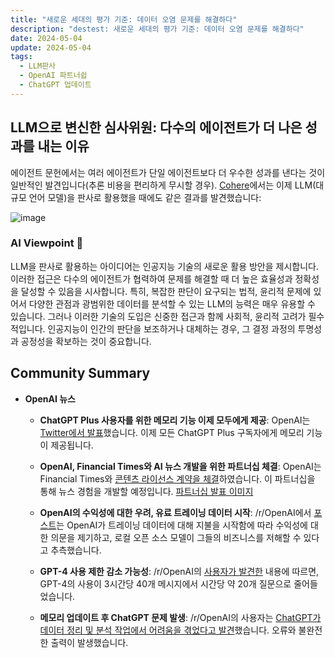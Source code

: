 ```yaml
---
title: "새로운 세대의 평가 기준: 데이터 오염 문제를 해결하다"
description: "destest: 새로운 세대의 평가 기준: 데이터 오염 문제를 해결하다"
date: 2024-05-04
update: 2024-05-04
tags:
  - LLM판사
  - OpenAI 파트너쉽
  - ChatGPT 업데이트
---
```


## LLM으로 변신한 심사위원: 다수의 에이전트가 더 나은 성과를 내는 이유

에이전트 문헌에서는 여러 에이전트가 단일 에이전트보다 더 우수한 성과를 낸다는 것이 일반적인 발견입니다(추론 비용을 편리하게 무시할 경우). [Cohere](https://twitter.com/cohere/status/1785284142789242932?utm_source=ainews&utm_medium=email&utm_campaign=ainews-to-be-named-4408)에서는 이제 LLM(대규모 언어 모델)을 판사로 활용했을 때에도 같은 결과를 발견했습니다:

![image](https://assets.buttondown.email/images/ecea573b-f0e8-4e44-968d-82e8f2f4540e.png?w=960&fit=max)

### AI Viewpoint 🤖
LLM을 판사로 활용하는 아이디어는 인공지능 기술의 새로운 활용 방안을 제시합니다. 이러한 접근은 다수의 에이전트가 협력하여 문제를 해결할 때 더 높은 효율성과 정확성을 달성할 수 있음을 시사합니다. 특히, 복잡한 판단이 요구되는 법적, 윤리적 문제에 있어서 다양한 관점과 광범위한 데이터를 분석할 수 있는 LLM의 능력은 매우 유용할 수 있습니다. 그러나 이러한 기술의 도입은 신중한 접근과 함께 사회적, 윤리적 고려가 필수적입니다. 인공지능이 인간의 판단을 보조하거나 대체하는 경우, 그 결정 과정의 투명성과 공정성을 확보하는 것이 중요합니다.


## Community Summary
- **OpenAI 뉴스**

  - **ChatGPT Plus 사용자를 위한 메모리 기능 이제 모두에게 제공**: OpenAI는 [Twitter에서 발표](https://twitter.com/OpenAI/status/1784992796669096181?utm_source=ainews&utm_medium=email&utm_campaign=ainews-to-be-named-4408)했습니다. 이제 모든 ChatGPT Plus 구독자에게 메모리 기능이 제공됩니다.

  - **OpenAI, Financial Times와 AI 뉴스 개발을 위한 파트너십 체결**: OpenAI는 Financial Times와 [콘텐츠 라이선스 계약을 체결](https://www.reuters.com/technology/financial-times-openai-sign-content-licensing-partnership-2024-04-29/?utm_source=ainews&utm_medium=email&utm_campaign=ainews-to-be-named-4408)하였습니다. 이 파트너십을 통해 뉴스 경험을 개발할 예정입니다. [파트너십 발표 이미지](https://i.redd.it/s09mjga1jgxc1.jpeg?utm_source=ainews&utm_medium=email&utm_campaign=ainews-to-be-named-4408)

  - **OpenAI의 수익성에 대한 우려, 유료 트레이닝 데이터 시작**: /r/OpenAI에서 [포스트](https://www.reddit.com/r/OpenAI/comments/1cfxd42/how_is_openai_going_to_be_profitable_if_they_have/?utm_source=ainews&utm_medium=email&utm_campaign=ainews-to-be-named-4408)는 OpenAI가 트레이닝 데이터에 대해 지불을 시작함에 따라 수익성에 대한 의문을 제기하고, 로컬 오픈 소스 모델이 그들의 비즈니스를 저해할 수 있다고 추측했습니다.

  - **GPT-4 사용 제한 감소 가능성**: /r/OpenAI의 [사용자가 발견한](https://www.reddit.com/r/OpenAI/comments/1cfxzvl/has_openai_reduced_the_number_of_questions/?utm_source=ainews&utm_medium=email&utm_campaign=ainews-to-be-named-4408) 내용에 따르면, GPT-4의 사용이 3시간당 40개 메시지에서 시간당 약 20개 질문으로 줄어들었습니다.

  - **메모리 업데이트 후 ChatGPT 문제 발생**: /r/OpenAI의 사용자는 [ChatGPT가 데이터 정리 및 분석 작업에서 어려움을 겪었다고 발견](https://www.reddit.com/r/OpenAI/comments/1cg8zsd/chatgpt_laziness_data_cleansing_and_analysis_is/?utm_source=ainews&utm_medium=email&utm_campaign=ainews-to-be-named-4408)했습니다. 오류와 불완전한 출력이 발생했습니다.

